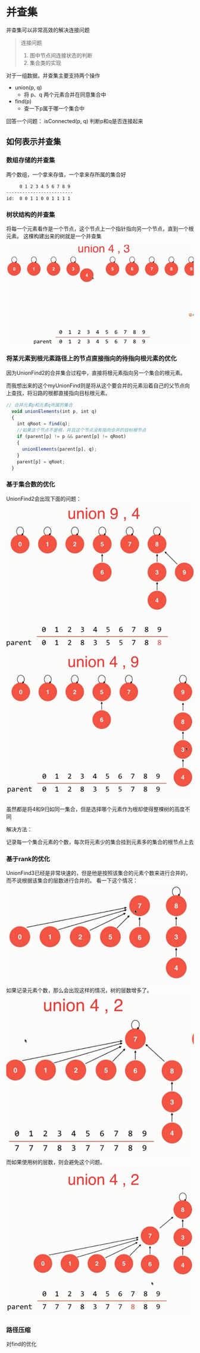 # 并查集
并查集可以非常高效的解决连接问题

> 连接问题
> 1. 图中节点间连接状态的判断
> 2. 集合类的实现

对于一组数据，并查集主要支持两个操作
 - union(p, q)
   - 将 p、q 两个元素合并在同意集合中
 - find(p)
   - 查一下p属于哪一个集合中

回答一个问题：
isConnected(p, q)  判断p和q是否连接起来

## 如何表示并查集

### 数组存储的并查集
两个数组，一个拿来存值，一个拿来存所属的集合好
```
     0 1 2 3 4 5 6 7 8 9
-------------------------
id:  0 0 1 1 0 0 1 1 1 1
```

### 树状结构的并查集
将每一个元素看作是一个节点，这个节点上一个指针指向另一个节点，直到一个根元素。
这棵构建出来的树就是一个并查集

![并查集构建](./IMG/UnionFind2.gif)

### 将某元素到根元素路径上的节点直接指向的待指向根元素的优化
因为UnionFind2的合并集合过程中，直接将根元素指向另一个集合的根元素。

而我想出来的这个myUnionFind则是将从这个要合并的元素沿着自己的父节点向上查找，将沿路的根都直接指向目标根元素。
```javascript
// 合并元素p和元素q所属的集合
  void unionElements(int p, int q)
  {
    int qRoot = find(q);
    //如果这个节点不是根，并且这个节点没有指向合并的目标根节点
    if (parent[p] != p && parent[p] != qRoot)
    {
      unionElements(parent[p], q);
    }
    parent[p] = qRoot;
  }
```

### 基于集合数的优化
UnionFind2会出现下面的问题：
![union9&4](./IMG/union9&4.png)
![union4&9](./IMG/union4&9.png)

虽然都是将4和9归如同一集合，但是选择哪个元素作为根却使得整棵树的高度不同

解决方法：

记录每一个集合元素的个数，每次将元素少的集合挂到元素多的集合的根节点上去


### 基于rank的优化

UnionFind3已经是非常块速的，但是他是按照该集合的元素个数来进行合并的，而不说根据该集合的层数进行合并的。
看一下这个情况：
![待合并](./IMG/waitMerge.png)
如果记录元素个数，那么会出现这样的情况，树的层数增多了。
![个数](./IMG/numberJudge.png)
而如果使用树的层数，则会避免这个问题。
![rank](./IMG/rankJudeg.png)


### 路径压缩 
对find的优化
